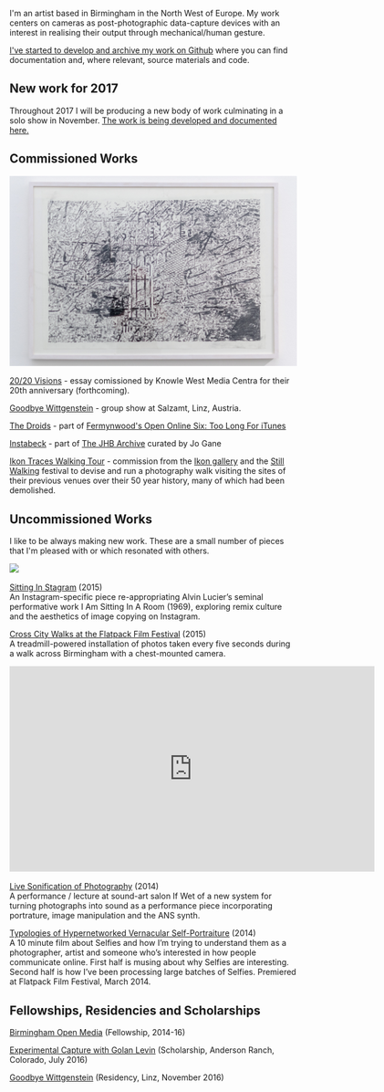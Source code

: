 
I'm an artist based in Birmingham in the North West of Europe. My work centers on cameras as post-photographic data-capture devices with an interest in realising their output through mechanical/human gesture.

[I've started to develop and archive my work on Github](https://github.com/peteash10/Artworks) where you can find documentation and, where relevant, source materials and code. 

## New work for 2017

Throughout 2017 I will be producing a new body of work culminating in a solo show in November. [The work is being developed and documented here.](https://github.com/peteash10/2017-body-of-work) 

## Commissioned Works

![](https://raw.githubusercontent.com/peteash10/Goodbye-Wittgenstein/master/stuff/30487606753_b55a35b5c6_k.jpg)

[20/20 Visions](http://kwmc.org.uk/projects/2020visions/) - essay comissioned by Knowle West Media Centra for their 20th anniversary (forthcoming).

[Goodbye Wittgenstein](http://peteashton.com/art/goodbye_wittgenstein/) - group show at Salzamt, Linz, Austria.

[The Droids](https://github.com/peteash10/Artworks/tree/master/The%20Droids) - part of [Fermynwood's Open Online Six: Too Long For iTunes](http://www.fermynwoods.co.uk/current-programme/open-online-six/)

[Instabeck](https://github.com/peteash10/Artworks/tree/master/Instabeck) - part of [The JHB Archive](http://www.jogane.co.uk/projects/286/lost-sculpture-the-jhb-archive/) curated by Jo Gane

[Ikon Traces Walking Tour](https://github.com/peteash10/Artworks/blob/master/Ikon%20Traces/ReadMe.md) - commission from the [Ikon gallery](https://ikon-gallery.org) and the [Still Walking](http://www.stillwalking.org/) festival to devise and run a photography walk visiting the sites of their previous venues over their 50 year history, many of which had been demolished.

## Uncommissioned Works

I like to be always making new work. These are a small number of pieces that I'm pleased with or which resonated with others.

![](http://peteashton.com/images/lucier.gif)

[Sitting In Stagram](https://github.com/peteash10/Artworks/blob/master/Sitting%20In%20Stagram/ReadMe.md) (2015)  
An Instagram-specific piece re-appropriating Alvin Lucier’s seminal performative work I Am Sitting In A Room (1969), exploring remix culture and the aesthetics of image copying on Instagram.

[Cross City Walks at the Flatpack Film Festival](http://xcw.org.uk/flatpack-festival-installation-2015/) (2015)  
A treadmill-powered installation of photos taken every five seconds during a walk across Birmingham with a chest-mounted camera.

<iframe src="https://player.vimeo.com/video/123459255" width="640" height="360" frameborder="0" webkitallowfullscreen="" mozallowfullscreen="" allowfullscreen=""></iframe>

[Live Sonification of Photography](https://vimeo.com/110096716) (2014)  
A performance / lecture at sound-art salon If Wet of a new system for turning photographs into sound as a performance piece incorporating portrature, image manipulation and the ANS synth.

[Typologies of Hypernetworked Vernacular Self-Portraiture](https://vimeo.com/90148397) (2014)  
A 10 minute film about Selfies and how I’m trying to understand them as a photographer, artist and someone who’s interested in how people communicate online. First half is musing about why Selfies are interesting. Second half is how I’ve been processing large batches of Selfies. Premiered at Flatpack Film Festival, March 2014.

## Fellowships, Residencies and Scholarships

[Birmingham Open Media](http://www.bom.org.uk/bom-fellows/) (Fellowship, 2014-16)

[Experimental Capture with Golan Levin](http://golancourses.net/capture2016/) (Scholarship, Anderson Ranch, Colorado, July 2016)

[Goodbye Wittgenstein](http://peteashton.com/art/goodbye_wittgenstein/) (Residency, Linz, November 2016)

